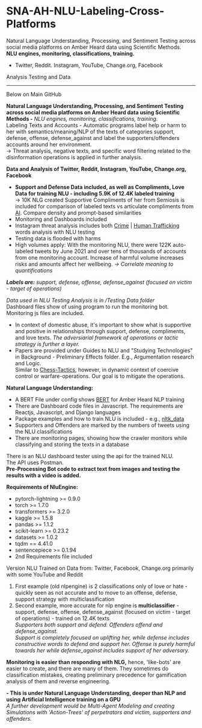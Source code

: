 # SNA-AH-NLU-Labeling-Cross-Platforms
Natural Language Understanding, Processing, and Sentiment Testing across social media platforms on Amber Heard data using Scientific Methods. 
<br><b>NLU engines, monitoring, classifications, training.</b>

- Twitter, Reddit. Instagram, YouTube, Change.org, Facebook 

Analysis Testing and Data

---------
Below on Main GitHub

<b>Natural Language Understanding, Processing, and Sentiment Testing across social media platforms on Amber Heard data using Scientific Methods - </b><i>NLU engines, monitoring, classifications, training.</i>
<br>Labeling Texts and Accounts - Automatic programs label help or harm to her with semantics/meaning/NLP of the texts of categories support, defense, offense, defense_against and label the supporters/offenders accounts around her environment.</b> 
<br>-> Threat analysis, negative texts, and specific word filtering related to the disinformation operations is applied in further analysis.

<b>Data and Analysis of Twitter, Reddit, Instagram, YouTube, Change.org, Facebook</b>
- <b>Support and Defense Data included, as well as Compliments, Love Data for training NLU - including 5.9K of 12.4K labeled training</b>
<br>-> 10K NLG created Supportive Compliments of her from Semiosis is included for comparison of labeled texts vs articulate compliments from <a href="https://github.com/mullikine/positive-nlg-compliments">AI</a>. Compare density and prompt-based similarities
- Monitoring and Dashboards included
- Instagram threat analysis includes both <a href="https://myvocabulary.com/word-list/crime-vocabulary">Crime</a> | <a href="https://myvocabulary.com/word-list/human-trafficking-vocabulary">Human Trafficking</a> words analysis with NLU testing
- Testing data is flooded with harms 
- High volumes apply: With the monitoring NLU, there were 122K auto-labeled tweets by June 2021 and over tens of thousands of accounts from one monitoring account. Increase of harmful volume increases risks and amounts affect her wellbeing.
<i>-> Correlate meaning to quantifications</i>

<i><b>Labels are:</b> support, defense, offense, defense_against (focused on victim - target of operations)</i>

<i>Data used in NLU Testing Analysis is in /Testing Data folder</i>
<br>Dashboard files show of using program to run the monitoring bot. Monitoring js files are included.
- In context of domestic abuse, it's important to show what is supportive and positive in relationships through support, defense, compliments, and love texts. <i>The adversiarial framework of operations or tactic strategy is further a layer. </i>
- Papers are provided under Guides to NLU and "Studying Technologies" in Background - Preliminary Effects folder. E.g., Argumentation research and Logic.
<br>Similar to <a href="https://www.chess.com/article/view/chess-tactics">Chess-Tactics</a>, however, in dynamic context of coercive control or warfare-operations. Our goal is to mitigate the operations.

<b>Natural Language Understanding:</b>
- A BERT File under config shows <a href="https://github.com/google-research/bert">BERT</a> for Amber Heard NLP training
- There are Dashboard code files in Javascript. The requirements are Reactjs, Javascript, and Django languages
- Package examples and how to train NLU is included - e.g., <a href="https://www.nltk.org/">nltk_data</a>
- Supporters and Offenders are marked by the numbers of tweets using the NLU classifications
- There are monitoring pages, showing how the crawler monitors while classifying and storing the texts in a database

There is an NLU dashboard tester using the api for the trained NLU.
<br>The API uses Postman.
<br><b>Pre-Processing Bot code to extract text from images and testing the results with a video is added.</b>

<b>Requirements of NluEngine:</b>
- pytorch-lightning >= 0.9.0
- torch >= 1.7.0
- transformers >= 3.2.0
- kaggle >= 1.5.8
- pandas >= 1.1.2
- scikit-learn >= 0.23.2
- datasets >= 1.0.2
- tqdm == 4.41.0
- sentencepiece >= 0.1.94
- 2nd Requirements file included

Version NLU Trained on Data from: Twitter, Facebook, Change.org primarily with some YouTube and Reddit
1. First example (old nlpengine) is 2 classifications only of love or hate - quickly seen as not accurate and to move to an offense, defense, support strategy with multiclassification 
2. Second example, more accurate for nlp engine is <b>multiclassifier</b> - support, defense, offense, defense_against (focused on victim - target of operations) - trained on 12.4K texts
<br><i>Supporters both support and defend. Offenders offend and defense_against. 
<br>Support is completely focused on uplifting her, while defense includes constructive words to defend and support her. Offense is purely harmful towards her while defense_against includes support of her adversary.</i>

<b>Monitoring is easier than responding with NLG,</b> hence, 'like-bots' are easier to create, and there are many of them. They sometimes do classification mistakes, creating preliminary precedence for gamification analysis of them and reverse engineering.

<b>- This is under Natural Language Understanding, deeper than NLP and using Artificial Intelligence training on a GPU</b>
<br><i>A further development would be Multi-Agent Modeling and creating Simulations with 'Action-Trees' of perpetrators and victim, supporters and offenders.</i>
